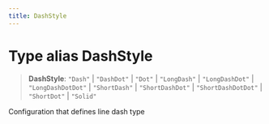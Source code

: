 ```yaml
---
title: DashStyle
---
```


# Type alias DashStyle

> **DashStyle**: `"Dash"` \| `"DashDot"` \| `"Dot"` \| `"LongDash"` \| `"LongDashDot"` \| `"LongDashDotDot"` \| `"ShortDash"` \| `"ShortDashDot"` \| `"ShortDashDotDot"` \| `"ShortDot"` \| `"Solid"`

Configuration that defines line dash type

